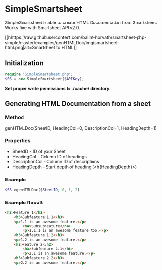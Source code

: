 # SimpleSmartsheet
SimpleSmartsheet is able to create HTML Documentation from Smartsheet.
Works fine with Smartsheet API v2.0.

[[hhttps://raw.githubusercontent.com/balint-horvath/smartsheet-php-simple/master/examples/genHTMLDoc/img/smartsheet-html.png|alt=Smartsheet to HTML]]

## Initialization

```php
require 'SimpleSmartsheet.php';
$SS = new SimpleSmartsheet($APIKey);
```

**Set proper write permissions to ./cache/ directory.**

## Generating HTML Documentation from a sheet

### Method
genHTMLDoc(SheetID, HeadingCol=0, DescriptionCol=1, HeadingDepth=1)

### Properties
* SheetID - ID of your Sheet
* HeadingCol - Column ID of headings
* DescriptionCol - Column ID of descriptions
* HeadingDepth - Start depth of heading (<h{HeadingDepth}>)

### Example
```php
$SS->genHTMLDoc($SheetID, 0, 1, 2)
```

### Example Result

```HTML
<h2>Feature 1</h2>
    <h3>Subfeature 1.1</h3>
    <p>1.1 is an awesome feature.</p>
        <h4>Subsubfeature</h4>
        <p>1.1.1 is an awesome feature too.</p>
    <h3>Subfeature 1.2</h3>
    <p>1.2 is an awesome feature.</p>
    <h2>Feature 2</h2>
        <h3>Subfeature 2.1</h3>
        <p>2.1 is an awesome feature.</p>
    <h3>Subfeature 2.2</h3>
    <p>2.2 is an awesome feature.</p>
```